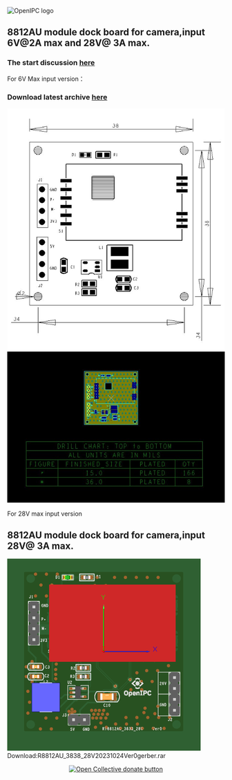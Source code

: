 
![OpenIPC logo](https://openipc.org/assets/openipc-logo-black.svg)

## 8812AU module dock board for camera,input 6V@2A max and 28V@ 3A max.

### The start discussion [here](https://t.me/c/1809358416/28339/29690)
For 6V Max input version：
### Download latest archive [here](module_38x38_R8812AU_6V2A_ver0.rar)

![top](photo/photo_2023-10-23_16-28-41.jpg)
![other](photo/photo_2023-10-23_16-45-58.jpg)

For 28V max input version
## 8812AU module dock board for camera,input  28V@ 3A max.
![top](TOP_View.png)
Download:R8812AU_3838_28V20231024Ver0gerber.rar

<p align="center">
<a href="https://opencollective.com/openipc/contribute/backer-14335/checkout" target="_blank"><img src="https://opencollective.com/webpack/donate/button@2x.png?color=blue" width="250" alt="Open Collective donate button"></a>
</p>
